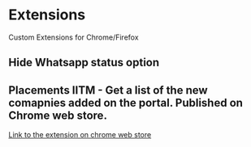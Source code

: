 # Extensions
Custom Extensions for Chrome/Firefox

## Hide Whatsapp status option

## Placements IITM - Get a list of the new comapnies added on the portal. Published on Chrome web store.
[Link to the extension on chrome web store](https://chrome.google.com/webstore/detail/placements-iit-madras/bgklomagcbjkgioakemmpmnhpmkgodjn)
